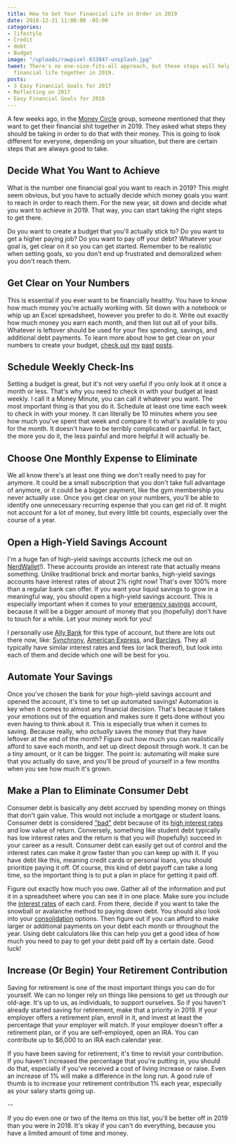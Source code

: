 ```yaml
---
title: How to Get Your Financial Life in Order in 2019
date: 2018-12-31 11:00:00 -05:00
categories:
- lifestyle
- Credit
- debt
- Budget
image: "/uploads/rawpixel-633847-unsplash.jpg"
tweet: There's no one-size-fits-all approach, but these steps will help you get your
  financial life together in 2019.
posts:
- 3 Easy Financial Goals for 2017
- Reflecting on 2017
- Easy Financial Goals for 2018
---
```


A few weeks ago, in the [Money Circle](https://www.facebook.com/groups/MoneyCircleGroup/) group, someone mentioned that they want to get their financial shit together in 2019. They asked what steps they should be taking in order to do that with their money. This is going to look different for everyone, depending on your situation, but there are certain steps that are always good to take.

## Decide What You Want to Achieve

What is the number one financial goal you want to reach in 2019? This might seem obvious, but you have to actually decide which money goals you want to reach in order to reach them. For the new year, sit down and decide what you want to achieve in 2019. That way, you can start taking the right steps to get there.

Do you want to create a budget that you'll actually stick to? Do you want to get a higher paying job? Do you want to pay off your debt? Whatever your goal is, get clear on it so you can get started. Remember to be realistic when setting goals, so you don't end up frustrated and demoralized when you don't reach them.

## Get Clear on Your Numbers

This is essential if you ever want to be financially healthy. You have to know how much money you're actually working with. Sit down with a notebook or whip up an Excel spreadsheet, however you prefer to do it. Write out exactly how much money you earn each month, and then list out all of your bills. Whatever is leftover should be used for your flex spending, savings, and additional debt payments. To learn more about how to get clear on your numbers to create your budget, [check out](https://www.maggiegermano.com/blog/how-to-use-one-budget-number-to-manage-your-money/) [my](https://www.maggiegermano.com/blog/how-to-create-a-budget-that-works-for-you/) [past](https://www.maggiegermano.com/blog/how-to-budget-as-a-couple/) [posts](https://www.maggiegermano.com/blog/budgeting-101/).

## Schedule Weekly Check-Ins

Setting a budget is great, but it's not very useful if you only look at it once a month or less. That's why you need to check in with your budget at least weekly. I call it a Money Minute, you can call it whatever you want. The most important thing is that you do it. Schedule at least one time each week to check in with your money. It can literally be 10 minutes where you see how much you've spent that week and compare it to what's available to you for the month. It doesn't have to be terribly complicated or painful. In fact, the more you do it, the less painful and more helpful it will actually be.

## Choose One Monthly Expense to Eliminate

We all know there's at least one thing we don't really need to pay for anymore. It could be a small subscription that you don't take full advantage of anymore, or it could be a bigger payment, like the gym membership you never actually use. Once you get clear on your numbers, you'll be able to identify one unnecessary recurring expense that you can get rid of. It might not account for a lot of money, but every little bit counts, especially over the course of a year.

## Open a High-Yield Savings Account

I'm a huge fan of high-yield savings accounts (check me out on [NerdWallet](https://www.nerdwallet.com/blog/banking/your-easiest-new-years-resolution-make-your-money-work-harder/)!). These accounts provide an interest rate that actually means something. Unlike traditional brick and mortar banks, high-yield savings accounts have interest rates of about 2% right now! That's over 100% more than a regular bank can offer. If you want your liquid savings to grow in a meaningful way, you should open a high-yield savings account. This is especially important when it comes to your [emergency savings](https://www.maggiegermano.com/blog/you-need-an-emergency-fund) account, because it will be a bigger amount of money that you (hopefully) don't have to touch for a while. Let your money work for you!

I personally use [Ally Bank](http://ally.com) for this type of account, but there are lots out there now, like: [Synchrony](https://www.synchronybank.com/banking/high-yield-savings/?UISCode=0000000), [American Express](https://www.americanexpress.com/personalsavings/home.html), and [Barclays](https://www.banking.barclaysus.com/online-savings.html). They all typically have similar interest rates and fees (or lack thereof), but look into each of them and decide which one will be best for you.

## Automate Your Savings

Once you've chosen the bank for your high-yield savings account and opened the account, it's time to set up automated savings! Automation is key when it comes to almost any financial decision. That's because it takes your emotions out of the equation and makes sure it gets done without you even having to think about it. This is especially true when it comes to saving. Because really, who *actually* saves the money that they have leftover at the end of the month? Figure out how much you can realistically afford to save each month, and set up direct deposit through work. It can be a tiny amount, or it can be bigger. The point is: automating will make sure that you actually do save, and you'll be proud of yourself in a few months when you see how much it's grown.

## Make a Plan to Eliminate Consumer Debt

Consumer debt is basically any debt accrued by spending money on things that don't gain value. This would not include a mortgage or student loans. Consumer debt is considered ["bad"](https://www.maggiegermano.com/blog/the-difference-between-good-debt-and-bad-debt/) debt because of its [high interest rates](https://www.maggiegermano.com/blog/how-does-credit-card-interest-work/) and low value of return. Conversely, something like student debt typically has low interest rates and the return is that you will (hopefully) succeed in your career as a result. Consumer debt can easily get out of control and the interest rates can make it grow faster than you can keep up with it. If you have debt like this, meaning credit cards or personal loans, you should prioritize paying it off. Of course, this kind of debt payoff can take a long time, so the important thing is to put a plan in place for getting it paid off. 

Figure out exactly how much you owe. Gather all of the information and put it in a spreadsheet where you can see it in one place. Make sure you include the [interest rates](https://www.maggiegermano.com/blog/credit-card-interest-sucks) of each card. From there, decide if you want to take the snowball or avalanche method to paying down debt. You should also look into your [consolidation](https://www.maggiegermano.com/blog/what-are-your-options-for-debt-consolidation/) options. Then figure out if you can afford to make larger or additional payments on your debt each month or throughout the year. Using debt calculators like this can help you get a good idea of how much you need to pay to get your debt paid off by a certain date. Good luck!

## Increase (Or Begin) Your Retirement Contribution

Saving for retirement is one of the most important things you can do for yourself. We can no longer rely on things like pensions to get us through our old-age. It's up to us, as individuals, to support ourselves. So if you haven't already started saving for retirement, make that a priority in 2019. If your employer offers a retirement plan, enroll in it, and invest at least the percentage that your employer will match. If your employer doesn't offer a retirement plan, or if you are self-employed, open an IRA. You can contribute up to $6,000 to an IRA each calendar year.

If you have been saving for retirement, it's time to revisit your contribution. If you haven't increased the percentage that you're putting in, you should do that, especially if you've received a cost of living increase or raise. Even an increase of 1% will make a difference in the long run. A good rule of thumb is to increase your retirement contribution 1% each year, especially as your salary starts going up.

--

If you do even one or two of the items on this list, you'll be better off in 2019 than you were in 2018. It's okay if you can't do everything, because you have a limited amount of time and money.